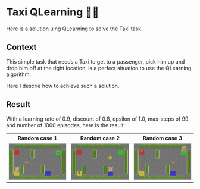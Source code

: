 # Taxi QLearning 🚕🤖
Here is a solution uing QLearning to solve the Taxi task.


## Context
This simple task that needs a Taxi to get to a passenger, pick him up and drop him off at the right location, is a perfect situation to use the QLearning algorithm.

Here I descrie how to achieve such a solution.

## Result

With a learning rate of 0.9, discount of 0.8, epsilon of 1.0, max-steps of 99 and number of 1000 episodes, here is the result : 

| Random case 1 | Random case 2 | Random case 3 |
|------------|------------|------------|
| ![Alt Text](img/Taxi.gif) | ![Alt Text](img/Taxi2.gif) | ![Alt Text](img/Taxi3.gif) |
